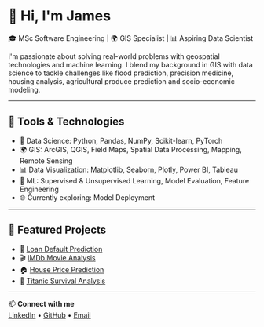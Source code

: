 # 👋 Hi, I'm James

🎓 MSc Software Engineering | 🌍 GIS Specialist | 📊 Aspiring Data Scientist

I'm passionate about solving real-world problems with geospatial technologies and machine learning. I blend my background in GIS with data science to tackle challenges like flood prediction, precision medicine, housing analysis, agricultural produce prediction and socio-economic modeling.

---

## 🔧 Tools & Technologies

- 📌 Data Science: Python, Pandas, NumPy, Scikit-learn, PyTorch
- 🌍 GIS: ArcGIS, QGIS, Field Maps, Spatial Data Processing, Mapping, Remote Sensing
- 📊 Data Visualization: Matplotlib, Seaborn, Plotly, Power BI, Tableau
- 🤖 ML: Supervised & Unsupervised Learning, Model Evaluation, Feature Engineering
- 🌐 Currently exploring: Model Deployment

---

## 📂 Featured Projects

- 🏦 [Loan Default Prediction](https://github.com/J-Ngei/Loan-Approval-Prediction)
- 🎬 [IMDb Movie Analysis](https://github.com/J-Ngei/movie-eda-project)
- 🏠 [House Price Prediction](https://github.com/J-Ngei/house-price-prediction)
- 🚢 [Titanic Survival Analysis](https://github.com/J-Ngei/Titanic-Survival-Prediction---Random-Forest)

---

📫 **Connect with me**  
[LinkedIn](https://www.linkedin.com/in/james-ngei-61461b1a5/) • [GitHub](https://github.com/J-Ngei) • [Email](james.nngei@gmail.com)
